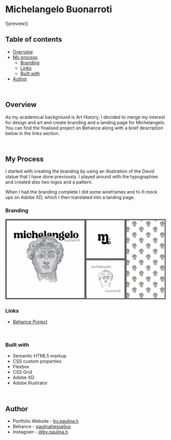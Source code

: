 # Michelangelo Buonarroti

![preview](


## Table of contents

- [Overview](#overview)
- [My process](#my-process)
  - [Branding](#branding)
  - [Links](#links)
  - [Built with](#built-with)
- [Author](#author)

<br>

## Overview

As my academical background is Art History, I decided to merge my interest for design and art and create branding and a landing page for Michelangelo.
You can find the finalised project on Behance along with a brief description below in the links section.

<br>

## My Process

I started with creating the branding by using an illustration of the David statue that I have done previously. I played around with the typographies and created also two logos and a pattern.

When I had the branding complete I did some wireframes and hi-fi mock ups on Adobe XD, which I then translated into a landing page.

### Branding
![branding](/brandingscreenshot.png)


### Links

- [Behance Project](https://www.behance.net/gallery/139042505/Michelangelo-Website-Branding)


<br>

### Built with

- Semantic HTML5 markup
- CSS custom properties
- Flexbox
- CSS Grid
- Adobe XD
- Adobe Illustrator

<br>

## Author

- Portfolio Website - [by.paulina.h](https://bypaulinah.myportfolio.com/)
- Behance - [paulinahesselius](https://www.behance.net/paulinahesselius)
- Instagram - [@by.paulina.h](https://www.instagram.com/by.paulina.h/)


